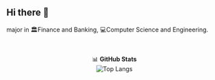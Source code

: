## Hi there 👋

major in 🏛️Finance and Banking, 💻Computer Science and Engineering.

<br>

<p align="center">
  📊 <strong>GitHub Stats</strong>  
  <br>
  <img src="https://github-readme-stats.vercel.app/api/top-langs/?username=Sangrix&layout=compact&theme=dark" alt="Top Langs" />
</p>



<!--
**Sangrix/Sangrix** is a ✨ _special_ ✨ repository because its `README.md` (this file) appears on your GitHub profile.

Here are some ideas to get you started:

- 🔭 I’m currently working on ...
- 🌱 I’m currently learning ...
- 👯 I’m looking to collaborate on ...
- 🤔 I’m looking for help with ...
- 💬 Ask me about ...
- 📫 How to reach me: ...
- 😄 Pronouns: ...
- ⚡ Fun fact: ...
-->
